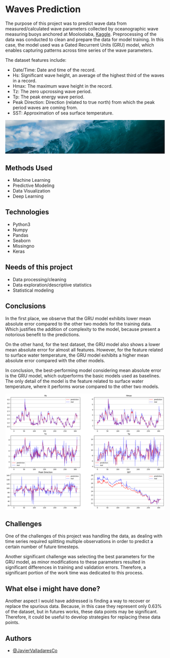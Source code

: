 
# Waves Prediction


The purpose of this project was to predict wave data from measured/calculated wave parameters collected by oceanographic wave measuring buoys anchored at Mooloolaba, [Kaggle](https://www.kaggle.com/datasets/jolasa/waves-measuring-buoys-data-mooloolaba). Preprocessing of the data was conducted to clean and prepare the data for model training. In this case, the model used was a Gated Recurrent Units (GRU) model, which enables capturing patterns across time series of the wave parameters.

The dataset features include:

- Date/Time: Date and time of the record. 
- Hs: Significant wave height, an average of the highest third of the waves in a record.
- Hmax: The maximum wave height in the record.
- Tz: The zero upcrossing wave period.
- Tp: The peak energy wave period.
- Peak Direction: Direction (related to true north) from which the peak period waves are coming from.
- SST: Approximation of sea surface temperature.


![Waves](/Images/dataset-cover.jpg "Waves")


## Methods Used

 - Machine Learning
 - Predictive Modeling
 - Data Visualization
 - Deep Learning


## Technologies

- Python3
- Numpy
- Pandas
- Seaborn
- Missingno
- Keras


## Needs of this project

- Data processing/cleaning
- Data exploration/descriptive statistics
- Statistical modeling

## Conclusions

In the first place, we observe that the GRU model exhibits lower mean absolute error compared to the other two models for the training data. Which justifies the addition of complexity to the model, because present a notorious benefit to the predictions.

On the other hand, for the test dataset, the GRU model also shows a lower mean absolute error for almost all features. However, for the feature related to surface water temperature, the GRU model exhibits a higher mean absolute error compared with the other models.

In conclusion, the best-performing model considering mean absolute error is the GRU model, which outperforms the basic models used as baselines. The only detail of the model is the feature related to surface water temperature, where it performs worse compared to the other two models.

![Predictions](/Images/Prediction_Test.png "Predictions")


## Challenges

One of the challenges of this project was handling the data, as dealing with time series required splitting multiple observations in order to predict a certain number of future timesteps.

Another significant challenge was selecting the best parameters for the GRU model, as minor modifications to these parameters resulted in significant differences in training and validation errors. Therefore, a significant portion of the work time was dedicated to this process.


## What else i might have done?

Another aspect I would have addressed is finding a way to recover or replace the spurious data. Because, in this case they represent only 0.63% of the dataset, but in futures works, these data points may be significant. Therefore, it could be useful to develop strategies for replacing these data points.


## Authors

- [@JavierValladaresCo](https://www.github.com/JavierValladaresCo)


